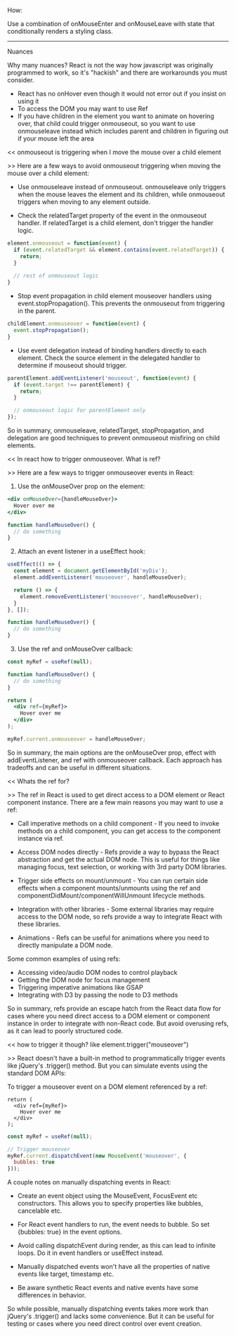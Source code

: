 How:

Use a combination of onMouseEnter and onMouseLeave with state that conditionally renders a styling class.

---

Nuances

Why many nuances? React is not the way how javascript was originally programmed to work, so it's "hackish" and there are workarounds you must consider.

- React has no onHover even though it would not error out if you insist on using it
- To access the DOM you may want to use Ref
- If you have children in the element you want to animate on hovering over, that child could trigger onmouseout, so you want to use onmouseleave instead which includes parent and children in figuring out if your mouse left the area

<<
onmouseout is triggering when I move the mouse over a child element

\>>
Here are a few ways to avoid onmouseout triggering when moving the mouse over a child element:

- Use onmouseleave instead of onmouseout. onmouseleave only triggers when the mouse leaves the element and its children, while onmouseout triggers when moving to any element outside.

- Check the relatedTarget property of the event in the onmouseout handler. If relatedTarget is a child element, don't trigger the handler logic.

```js
element.onmouseout = function(event) {
  if (event.relatedTarget && element.contains(event.relatedTarget)) {
    return; 
  }
  
  // rest of onmouseout logic
}
```

- Stop event propagation in child element mouseover handlers using event.stopPropagation(). This prevents the onmouseout from triggering in the parent.

```js 
childElement.onmouseover = function(event) {
  event.stopPropagation();
}
```

- Use event delegation instead of binding handlers directly to each element. Check the source element in the delegated handler to determine if mouseout should trigger.

```js
parentElement.addEventListener('mouseout', function(event) {
  if (event.target !== parentElement) {
    return;
  }

  // onmouseout logic for parentElement only 
});
```

So in summary, onmouseleave, relatedTarget, stopPropagation, and delegation are good techniques to prevent onmouseout misfiring on child elements.


<<
In react how to trigger onmouseover. What is ref?

\>>
Here are a few ways to trigger onmouseover events in React:

1. Use the onMouseOver prop on the element:

```jsx
<div onMouseOver={handleMouseOver}>
  Hover over me
</div>

function handleMouseOver() {
  // do something
}
```

2. Attach an event listener in a useEffect hook:

```jsx
useEffect(() => {
  const element = document.getElementById('myDiv');
  element.addEventListener('mouseover', handleMouseOver);

  return () => {
    element.removeEventListener('mouseover', handleMouseOver);
  }
}, []);

function handleMouseOver() {
  // do something
}
```

3. Use the ref and onMouseOver callback:

```jsx
const myRef = useRef(null);

function handleMouseOver() {
  // do something
}

return (
  <div ref={myRef}>
    Hover over me
  </div>
);

myRef.current.onmouseover = handleMouseOver;
```

So in summary, the main options are the onMouseOver prop, effect with addEventListener, and ref with onmouseover callback. Each approach has tradeoffs and can be useful in different situations.

<<
Whats the ref for?

\>>
The ref in React is used to get direct access to a DOM element or React component instance. There are a few main reasons you may want to use a ref:

- Call imperative methods on a child component - If you need to invoke methods on a child component, you can get access to the component instance via ref.

- Access DOM nodes directly - Refs provide a way to bypass the React abstraction and get the actual DOM node. This is useful for things like managing focus, text selection, or working with 3rd party DOM libraries.

- Trigger side effects on mount/unmount - You can run certain side effects when a component mounts/unmounts using the ref and componentDidMount/componentWillUnmount lifecycle methods.

- Integration with other libraries - Some external libraries may require access to the DOM node, so refs provide a way to integrate React with these libraries.

- Animations - Refs can be useful for animations where you need to directly manipulate a DOM node.

Some common examples of using refs:

- Accessing video/audio DOM nodes to control playback
- Getting the DOM node for focus management 
- Triggering imperative animations like GSAP
- Integrating with D3 by passing the node to D3 methods

So in summary, refs provide an escape hatch from the React data flow for cases where you need direct access to a DOM element or component instance in order to integrate with non-React code. But avoid overusing refs, as it can lead to poorly structured code.


<<
how to trigger it though? like element.trigger("mouseover")

\>>
React doesn't have a built-in method to programmatically trigger events like jQuery's .trigger() method. But you can simulate events using the standard DOM APIs:

To trigger a mouseover event on a DOM element referenced by a ref:

```
return (
  <div ref={myRef}>
    Hover over me
  </div>
);
```

```jsx
const myRef = useRef(null);

// Trigger mouseover 
myRef.current.dispatchEvent(new MouseEvent('mouseover', {
  bubbles: true
}));
```

A couple notes on manually dispatching events in React:

- Create an event object using the MouseEvent, FocusEvent etc constructors. This allows you to specify properties like bubbles, cancelable etc.

- For React event handlers to run, the event needs to bubble. So set {bubbles: true} in the event options.

- Avoid calling dispatchEvent during render, as this can lead to infinite loops. Do it in event handlers or useEffect instead. 

- Manually dispatched events won't have all the properties of native events like target, timestamp etc. 

- Be aware synthetic React events and native events have some differences in behavior.

So while possible, manually dispatching events takes more work than jQuery's .trigger() and lacks some convenience. But it can be useful for testing or cases where you need direct control over event creation.